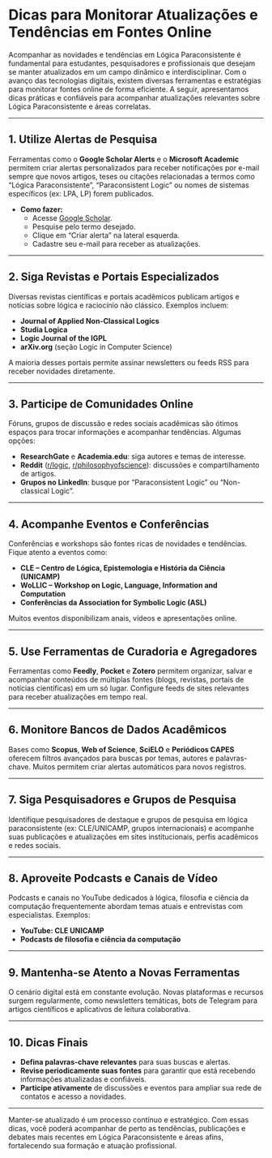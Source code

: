 
# Dicas para Monitorar Atualizações e Tendências em Fontes Online

Acompanhar as novidades e tendências em Lógica Paraconsistente é fundamental para estudantes, pesquisadores e profissionais que desejam se manter atualizados em um campo dinâmico e interdisciplinar. Com o avanço das tecnologias digitais, existem diversas ferramentas e estratégias para monitorar fontes online de forma eficiente. A seguir, apresentamos dicas práticas e confiáveis para acompanhar atualizações relevantes sobre Lógica Paraconsistente e áreas correlatas.

---

## 1. **Utilize Alertas de Pesquisa**

Ferramentas como o **Google Scholar Alerts** e o **Microsoft Academic** permitem criar alertas personalizados para receber notificações por e-mail sempre que novos artigos, teses ou citações relacionadas a termos como “Lógica Paraconsistente”, “Paraconsistent Logic” ou nomes de sistemas específicos (ex: LPA, LP) forem publicados.

- **Como fazer:**  
  - Acesse [Google Scholar](https://scholar.google.com.br/).
  - Pesquise pelo termo desejado.
  - Clique em “Criar alerta” na lateral esquerda.
  - Cadastre seu e-mail para receber as atualizações.

---

## 2. **Siga Revistas e Portais Especializados**

Diversas revistas científicas e portais acadêmicos publicam artigos e notícias sobre lógica e raciocínio não clássico. Exemplos incluem:

- **Journal of Applied Non-Classical Logics**
- **Studia Logica**
- **Logic Journal of the IGPL**
- **arXiv.org** (seção Logic in Computer Science)

A maioria desses portais permite assinar newsletters ou feeds RSS para receber novidades diretamente.

---

## 3. **Participe de Comunidades Online**

Fóruns, grupos de discussão e redes sociais acadêmicas são ótimos espaços para trocar informações e acompanhar tendências. Algumas opções:

- **ResearchGate** e **Academia.edu**: siga autores e temas de interesse.
- **Reddit** ([r/logic](https://www.reddit.com/r/logic/), [r/philosophyofscience](https://www.reddit.com/r/philosophyofscience/)): discussões e compartilhamento de artigos.
- **Grupos no LinkedIn**: busque por “Paraconsistent Logic” ou “Non-classical Logic”.

---

## 4. **Acompanhe Eventos e Conferências**

Conferências e workshops são fontes ricas de novidades e tendências. Fique atento a eventos como:

- **CLE – Centro de Lógica, Epistemologia e História da Ciência (UNICAMP)**
- **WoLLIC – Workshop on Logic, Language, Information and Computation**
- **Conferências da Association for Symbolic Logic (ASL)**

Muitos eventos disponibilizam anais, vídeos e apresentações online.

---

## 5. **Use Ferramentas de Curadoria e Agregadores**

Ferramentas como **Feedly**, **Pocket** e **Zotero** permitem organizar, salvar e acompanhar conteúdos de múltiplas fontes (blogs, revistas, portais de notícias científicas) em um só lugar. Configure feeds de sites relevantes para receber atualizações em tempo real.

---

## 6. **Monitore Bancos de Dados Acadêmicos**

Bases como **Scopus**, **Web of Science**, **SciELO** e **Periódicos CAPES** oferecem filtros avançados para buscas por temas, autores e palavras-chave. Muitos permitem criar alertas automáticos para novos registros.

---

## 7. **Siga Pesquisadores e Grupos de Pesquisa**

Identifique pesquisadores de destaque e grupos de pesquisa em lógica paraconsistente (ex: CLE/UNICAMP, grupos internacionais) e acompanhe suas publicações e atualizações em sites institucionais, perfis acadêmicos e redes sociais.

---

## 8. **Aproveite Podcasts e Canais de Vídeo**

Podcasts e canais no YouTube dedicados à lógica, filosofia e ciência da computação frequentemente abordam temas atuais e entrevistas com especialistas. Exemplos:

- **YouTube: CLE UNICAMP**
- **Podcasts de filosofia e ciência da computação**

---

## 9. **Mantenha-se Atento a Novas Ferramentas**

O cenário digital está em constante evolução. Novas plataformas e recursos surgem regularmente, como newsletters temáticas, bots de Telegram para artigos científicos e aplicativos de leitura colaborativa.

---

## 10. **Dicas Finais**

- **Defina palavras-chave relevantes** para suas buscas e alertas.
- **Revise periodicamente suas fontes** para garantir que está recebendo informações atualizadas e confiáveis.
- **Participe ativamente** de discussões e eventos para ampliar sua rede de contatos e acesso a novidades.

---

Manter-se atualizado é um processo contínuo e estratégico. Com essas dicas, você poderá acompanhar de perto as tendências, publicações e debates mais recentes em Lógica Paraconsistente e áreas afins, fortalecendo sua formação e atuação profissional.
```
